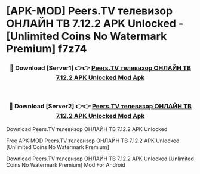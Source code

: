 # [APK-MOD] Peers.TV  телевизор ОНЛАЙН ТВ 7.12.2 APK Unlocked - [Unlimited Coins No Watermark Premium] f7z74



<div align="center">
<h3>🔴 Download [Server1] 👉👉 <a href="https://momento.my/?title=Peers.TV__телевизор_ОНЛАЙН_ТВ_7.12.2_APK_Unlocked">Peers.TV  телевизор ОНЛАЙН ТВ 7.12.2 APK Unlocked Mod Apk</a></h3><br>

<h3>🔴 Download [Server2] 👉👉 <a href="https://momento.my/?title=Peers.TV__телевизор_ОНЛАЙН_ТВ_7.12.2_APK_Unlocked">Peers.TV  телевизор ОНЛАЙН ТВ 7.12.2 APK Unlocked Mod Apk</a></h3>
</div>



Download Peers.TV  телевизор ОНЛАЙН ТВ 7.12.2 APK Unlocked 

Free APK MOD Peers.TV  телевизор ОНЛАЙН ТВ 7.12.2 APK Unlocked [Unlimited Coins No Watermark Premium]

Download Peers.TV  телевизор ОНЛАЙН ТВ 7.12.2 APK Unlocked [Unlimited Coins No Watermark Premium] Mod For Android
